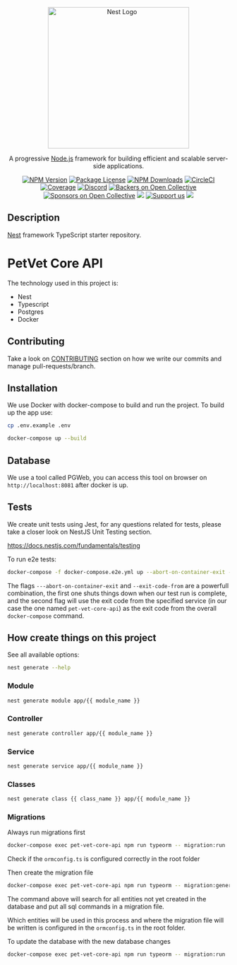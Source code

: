 <p align="center">
  <a href="http://nestjs.com/" target="blank"><img src="https://nestjs.com/img/logo_text.svg" width="320" alt="Nest Logo" /></a>
</p>

[circleci-image]: https://img.shields.io/circleci/build/github/nestjs/nest/master?token=abc123def456
[circleci-url]: https://circleci.com/gh/nestjs/nest

  <p align="center">A progressive <a href="http://nodejs.org" target="_blank">Node.js</a> framework for building efficient and scalable server-side applications.</p>
    <p align="center">
<a href="https://www.npmjs.com/~nestjscore" target="_blank"><img src="https://img.shields.io/npm/v/@nestjs/core.svg" alt="NPM Version" /></a>
<a href="https://www.npmjs.com/~nestjscore" target="_blank"><img src="https://img.shields.io/npm/l/@nestjs/core.svg" alt="Package License" /></a>
<a href="https://www.npmjs.com/~nestjscore" target="_blank"><img src="https://img.shields.io/npm/dm/@nestjs/common.svg" alt="NPM Downloads" /></a>
<a href="https://circleci.com/gh/nestjs/nest" target="_blank"><img src="https://img.shields.io/circleci/build/github/nestjs/nest/master" alt="CircleCI" /></a>
<a href="https://coveralls.io/github/nestjs/nest?branch=master" target="_blank"><img src="https://coveralls.io/repos/github/nestjs/nest/badge.svg?branch=master#9" alt="Coverage" /></a>
<a href="https://discord.gg/G7Qnnhy" target="_blank"><img src="https://img.shields.io/badge/discord-online-brightgreen.svg" alt="Discord"/></a>
<a href="https://opencollective.com/nest#backer" target="_blank"><img src="https://opencollective.com/nest/backers/badge.svg" alt="Backers on Open Collective" /></a>
<a href="https://opencollective.com/nest#sponsor" target="_blank"><img src="https://opencollective.com/nest/sponsors/badge.svg" alt="Sponsors on Open Collective" /></a>
  <a href="https://paypal.me/kamilmysliwiec" target="_blank"><img src="https://img.shields.io/badge/Donate-PayPal-ff3f59.svg"/></a>
    <a href="https://opencollective.com/nest#sponsor"  target="_blank"><img src="https://img.shields.io/badge/Support%20us-Open%20Collective-41B883.svg" alt="Support us"></a>
  <a href="https://twitter.com/nestframework" target="_blank"><img src="https://img.shields.io/twitter/follow/nestframework.svg?style=social&label=Follow"></a>
</p>
  <!--[![Backers on Open Collective](https://opencollective.com/nest/backers/badge.svg)](https://opencollective.com/nest#backer)
  [![Sponsors on Open Collective](https://opencollective.com/nest/sponsors/badge.svg)](https://opencollective.com/nest#sponsor)-->

## Description

[Nest](https://github.com/nestjs/nest) framework TypeScript starter repository.

# PetVet Core API

The technology used in this project is:

- Nest
- Typescript
- Postgres
- Docker

## Contributing

Take a look on [CONTRIBUTING](./CONTRIBUTING) section on how we write our commits and manage pull-requests/branch.

## Installation

We use Docker with docker-compose to build and run the project. To build up the app use:

```bash
cp .env.example .env
```

```bash
docker-compose up --build
```

## Database

We use a tool called PGWeb, you can access this tool on browser on `http://localhost:8081` after docker is up.

## Tests

We create unit tests using Jest, for any questions related for tests, please take a closer look on NestJS Unit Testing section.

https://docs.nestjs.com/fundamentals/testing

To run e2e tests:

```bash
docker-compose -f docker-compose.e2e.yml up --abort-on-container-exit --exit-code-from pet-vet-core-api
```

The flags `---abort-on-container-exit` and `--exit-code-from` are a powerfull combination, the first one shuts things down when our test run is complete, and the second flag will use the exit code from the specified service (in our case the one named `pet-vet-core-api`) as the exit code from the overall `docker-compose` command.

## How create things on this project

See all available options:

```bash
nest generate --help
```

### Module

```bash
nest generate module app/{{ module_name }}
```

### Controller

```bash
nest generate controller app/{{ module_name }}
```

### Service

```bash
nest generate service app/{{ module_name }}
```

### Classes

```bash
nest generate class {{ class_name }} app/{{ module_name }}
```

### Migrations

Always run migrations first

```bash
docker-compose exec pet-vet-core-api npm run typeorm -- migration:run
```

Check if the `ormconfig.ts` is configured correctly in the root folder

Then create the migration file

```bash
docker-compose exec pet-vet-core-api npm run typeorm -- migration:generate -n {{ migration_name }}
```

The command above will search for all entities not yet created in the database and put all sql commands in a migration file.

Which entities will be used in this process and where the migration file will be written is configured in the `ormconfig.ts` in the root folder.

To update the database with the new database changes

```bash
docker-compose exec pet-vet-core-api npm run typeorm -- migration:run
```
